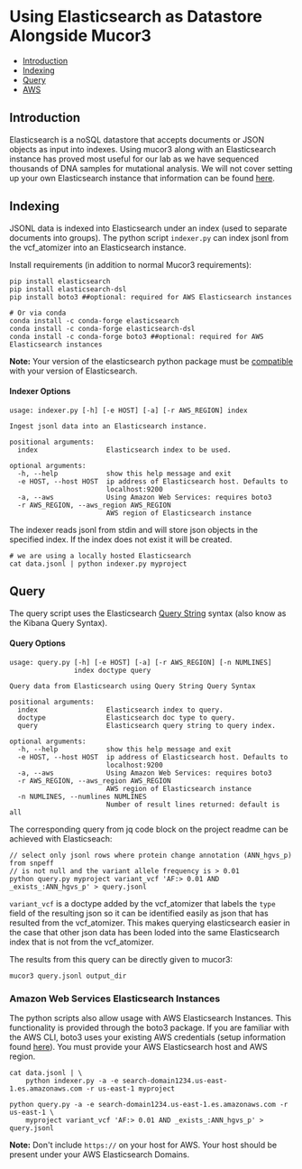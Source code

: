 # Using Elasticsearch as Datastore Alongside Mucor3

* [Introduction](#introduction)
* [Indexing](#indexing)
* [Query](#query)
* [AWS](#amazon-web-services-elasticsearch-instances)


## Introduction
Elasticsearch is a noSQL datastore that accepts documents or JSON objects as input into indexes. Using mucor3 along with an Elasticsearch instance has proved most useful for our lab as we have sequenced thousands of DNA samples for mutational analysis. We will not cover setting up your own Elasticsearch instance that information can be found [here](https://www.elastic.co/guide/en/elasticsearch/reference/current/elasticsearch-intro.html). 

## Indexing
JSONL data is indexed into Elasticsearch under an index (used to separate documents into groups). The python script ```indexer.py``` can index jsonl from the vcf_atomizer into an Elasticsearch instance.

Install requirements (in addition to normal Mucor3 requirements):
```
pip install elasticsearch
pip install elasticsearch-dsl
pip install boto3 ##optional: required for AWS Elasticsearch instances

# Or via conda
conda install -c conda-forge elasticsearch
conda install -c conda-forge elasticsearch-dsl
conda install -c conda-forge boto3 ##optional: required for AWS Elasticsearch instances
```
**Note:** Your version of the elasticsearch python package must be [compatible](https://github.com/elastic/elasticsearch-py#compatibility) with your version of Elasticsearch.

#### Indexer Options
```
usage: indexer.py [-h] [-e HOST] [-a] [-r AWS_REGION] index

Ingest jsonl data into an Elasticsearch instance.

positional arguments:
  index                 Elasticsearch index to be used.

optional arguments:
  -h, --help            show this help message and exit
  -e HOST, --host HOST  ip address of Elasticsearch host. Defaults to
                        localhost:9200
  -a, --aws             Using Amazon Web Services: requires boto3
  -r AWS_REGION, --aws_region AWS_REGION
                        AWS region of Elasticsearch instance
```

The indexer reads jsonl from stdin and will store json objects in the specified index. If the index does not exist it will be created.
```
# we are using a locally hosted Elasticsearch
cat data.jsonl | python indexer.py myproject 
```

## Query
The query script uses the Elasticsearch [Query String](https://www.elastic.co/guide/en/elasticsearch/reference/current/query-dsl-query-string-query.html) syntax (also know as the Kibana Query Syntax).

#### Query Options
```
usage: query.py [-h] [-e HOST] [-a] [-r AWS_REGION] [-n NUMLINES]
                index doctype query

Query data from Elasticsearch using Query String Query Syntax

positional arguments:
  index                 Elasticsearch index to query.
  doctype               Elasticsearch doc type to query.
  query                 Elasticsearch query string to query index.

optional arguments:
  -h, --help            show this help message and exit
  -e HOST, --host HOST  ip address of Elasticsearch host. Defaults to
                        localhost:9200
  -a, --aws             Using Amazon Web Services: requires boto3
  -r AWS_REGION, --aws_region AWS_REGION
                        AWS region of Elasticsearch instance
  -n NUMLINES, --numlines NUMLINES
                        Number of result lines returned: default is all
```

The corresponding query from jq code block on the project readme can be achieved with Elasticseach:
```
// select only jsonl rows where protein change annotation (ANN_hgvs_p) from snpeff
// is not null and the variant allele frequency is > 0.01
python query.py myproject variant_vcf 'AF:> 0.01 AND _exists_:ANN_hgvs_p' > query.jsonl
```
```variant_vcf``` is a doctype added by the vcf_atomizer that labels the ```type``` field of the resulting json so it can be identified easily as json that has resulted from the vcf_atomizer. This makes querying elasticsearch easier in the case that other json data has been loded into the same Elasticsearch index that is not from the vcf_atomizer.

The results from this query can be directly given to mucor3:
```
mucor3 query.jsonl output_dir
```

### Amazon Web Services Elasticsearch Instances
The python scripts also allow usage with AWS Elasticsearch Instances. This functionality is provided through the boto3 package. If you are familiar with the AWS CLI, boto3 uses your existing AWS credentials (setup information found [here](https://docs.aws.amazon.com/polly/latest/dg/setup-aws-cli.html)). You must provide your AWS Elasticsearch host and AWS region.
```
cat data.jsonl | \
	python indexer.py -a -e search-domain1234.us-east-1.es.amazonaws.com -r us-east-1 myproject 
    
python query.py -a -e search-domain1234.us-east-1.es.amazonaws.com -r us-east-1 \
	myproject variant_vcf 'AF:> 0.01 AND _exists_:ANN_hgvs_p' > query.jsonl
```
**Note:** Don't include ```https://``` on your host for AWS. Your host should be present under your AWS Elasticsearch Domains.